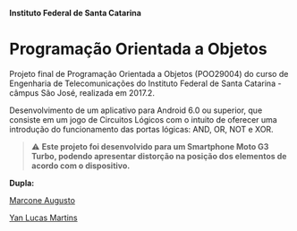 **Instituto Federal de Santa Catarina**

# Programação Orientada a Objetos

Projeto final de Programação Orientada a Objetos (POO29004) do curso de Engenharia de Telecomunicações do Instituto Federal de Santa Catarina - câmpus São José, realizada em 2017.2.

Desenvolvimento de um aplicativo para Android 6.0 ou superior, que consiste em um jogo de Circuitos Lógicos com o intuito de oferecer uma introdução do funcionamento das portas lógicas: AND, OR, NOT e XOR.

> :warning: **Este projeto foi desenvolvido para um Smartphone Moto G3 Turbo, podendo apresentar distorção na posição dos elementos de acordo com o dispositivo.**

**Dupla:**

[Marcone Augusto](https://github.com/marconeaugusto)

[Yan Lucas Martins](https://github.com/yanmartins)

